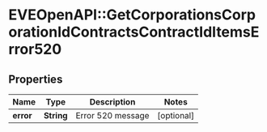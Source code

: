 # EVEOpenAPI::GetCorporationsCorporationIdContractsContractIdItemsError520

## Properties
Name | Type | Description | Notes
------------ | ------------- | ------------- | -------------
**error** | **String** | Error 520 message | [optional] 



